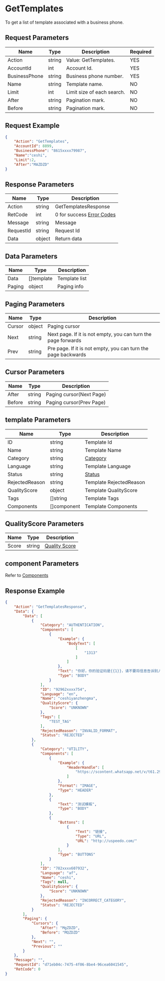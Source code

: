 # GetTemplates
To get a list of template associated with a business phone.  

## Request Parameters
| Name          | Type   | Description               | Required |
| ------------- | ------ | ------------------------- | -------- |
| Action        | string | Value: GetTemplates.              | YES      |
| AccountId     | int    | Account Id.                | YES      |
| BusinessPhone | string | Business phone number.                | YES      |
| Name          | string | Template name.             | NO       |
| Limit         | int    | Limit size of each search. | NO       |
| After         | string | Pagination mark.             | NO       |
| Before        | string | Pagination mark.             | NO       |


## Request Example
```json
{
    "Action": "GetTemplates",
    "AccountId": 8899,
    "BusinessPhone": "8615xxxx79987",
    "Name":"ceshi",
    "Limit":2,
    "After":"MAZDZD"
}
```

## Response Parameters
| Name      | Type   | Description                                           |
| --------- | ------ | ----------------------------------------------------- |
| Action    | string | GetTemplatesResponse                                  |
| RetCode   | int    | 0 for success [Error Codes](./999-Enum.md#error_code) |
| Message   | string | Message                                               |
| RequestId | string | Request Id                                            |
| Data      | object | Return data                                           |

## Data Parameters
| Name   | Type       | Description   |
| ------ | ---------- | ------------- |
| Data   | []template | Template list |
| Paging | object     | Paging info   |

## Paging Parameters
| Name   | Type   | Description                                                   |
| ------ | ------ | ------------------------------------------------------------- |
| Cursor | object | Paging cursor                                                 |
| Next   | string | Next page. If it is not empty, you can turn the page forwards |
| Prev   | string | Pre page. If it is not empty, you can turn the page backwards |

## Cursor Parameters
| Name   | Type   | Description              |
| ------ | ------ | ------------------------ |
| After  | string | Paging cursor(Next Page) |
| Before | string | Paging cursor(Prev Page) |

## template Parameters
| Name           | Type        | Description                                 |
| -------------- | ----------- | ------------------------------------------- |
| ID             | string      | Template Id                                 |
| Name           | string      | Template Name                               |
| Category       | string      | [Category](./999-Enum.md#template_category) |
| Language       | string      | Template Language                           |
| Status         | string      | [Status](./999-Enum.md#template_status)     |
| RejectedReason | string      | Template RejectedReason                     |
| QualityScore   | object      | Template QualityScore                       |
| Tags           | []string    | Template Tags                               |
| Components     | []component | Template Components                         |

## QualityScore Parameters
| Name  | Type   | Description                                           |
| ----- | ------ | ----------------------------------------------------- |
| Score | string | [Quality Score](./999-Enum.md#template_quality_score) |

## component Parameters
Refer to [Components](https://developers.facebook.com/docs/whatsapp/business-management-api/message-templates/components)


## Response Example
```json
{
    "Action": "GetTemplatesResponse",
    "Data": {
        "Data": [
            {
                "Category": "AUTHENTICATION",
                "Components": [
                    {
                        "Example": {
                            "BodyText": [
                                [
                                    "1313"
                                ]
                            ]
                        },
                        "Text": "你好，你的验证码是{{1}}，请不要将信息告诉别人",
                        "Type": "BODY"
                    }
                ],
                "ID": "92962xxxx754",
                "Language": "en",
                "Name": "ceshiyanzhengma",
                "QualityScore": {
                    "Score": "UNKNOWN"
                },
                "Tags": [
                    "TEST_TAG"
                ],
                "RejectedReason": "INVALID_FORMAT",
                "Status": "REJECTED"
            },
            {
                "Category": "UTILITY",
                "Components": [
                    {
                        "Example": {
                            "HeaderHandle": [
                                "https://scontent.whatsapp.net/v/t61.29466-34/339053090_782169319941265_6515992918508567612_n.png?ccb=1-7&_nc_sid=57045b&_nc_ohc=kqoiquC7lvYAX_nBRL_&_nc_ht=scontent.whatsapp.net&edm=AH51TzQEAAAA&oh=01_AdQ6WI1_lWevNio26xXchMxcIv8aeVoF1UD9cTVdXtkkuw&oe=646FF3F7"
                            ]
                        },
                        "Format": "IMAGE",
                        "Type": "HEADER"
                    },
                    {
                        "Text": "测试模板",
                        "Type": "BODY"
                    },
                    {
                        "Buttons": [
                            {
                                "Text": "链接",
                                "Type": "URL",
                                "URL": "http://uspeedo.com/"
                            }
                        ],
                        "Type": "BUTTONS"
                    }
                ],
                "ID": "782xxxx607932",
                "Language": "af",
                "Name": "ceshi",
                "Tags": null,
                "QualityScore": {
                    "Score": "UNKNOWN"
                },
                "RejectedReason": "INCORRECT_CATEGORY",
                "Status": "REJECTED"
            }
        ],
        "Paging": {
            "Cursors": {
                "After": "MgZDZD",
                "Before": "MQZDZD"
            },
            "Next": "",
            "Previous": ""
        }
    },
    "Message": "",
    "RequestId": "d71eb04c-7475-4f06-8be4-96cea6041545",
    "RetCode": 0
}
```
